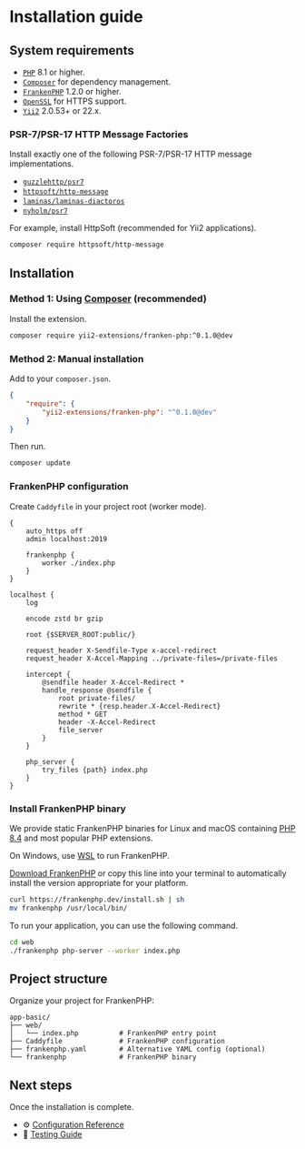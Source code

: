 # Installation guide

## System requirements

- [`PHP`](https://www.php.net/downloads) 8.1 or higher.
- [`Composer`](https://getcomposer.org/download/) for dependency management.
- [`FrankenPHP`](https://github.com/dunglas/frankenphp) 1.2.0 or higher.
- [`OpenSSL`](https://www.openssl.org/) for HTTPS support.
- [`Yii2`](https://github.com/yiisoft/yii2) 2.0.53+ or 22.x.

### PSR-7/PSR-17 HTTP Message Factories

Install exactly one of the following PSR-7/PSR-17 HTTP message implementations.

- [`guzzlehttp/psr7`](https://github.com/guzzle/psr7)
- [`httpsoft/http-message`](https://github.com/httpsoft/http-message)
- [`laminas/laminas-diactoros`](https://github.com/laminas/laminas-diactoros)
- [`nyholm/psr7`](https://github.com/Nyholm/psr7)

For example, install HttpSoft (recommended for Yii2 applications).

```bash
composer require httpsoft/http-message
```

## Installation

### Method 1: Using [Composer](https://getcomposer.org/download/) (recommended)

Install the extension.

```bash
composer require yii2-extensions/franken-php:^0.1.0@dev
```

### Method 2: Manual installation

Add to your `composer.json`.

```json
{
    "require": {
        "yii2-extensions/franken-php": "^0.1.0@dev"
    }
}
```

Then run.

```bash
composer update
```

### FrankenPHP configuration

Create `Caddyfile` in your project root (worker mode).

```caddyfile
{
    auto_https off
    admin localhost:2019

    frankenphp {
        worker ./index.php
    }
}

localhost {
    log

    encode zstd br gzip

    root {$SERVER_ROOT:public/}

    request_header X-Sendfile-Type x-accel-redirect
    request_header X-Accel-Mapping ../private-files=/private-files

    intercept {
        @sendfile header X-Accel-Redirect *
        handle_response @sendfile {
            root private-files/
            rewrite * {resp.header.X-Accel-Redirect}
            method * GET
            header -X-Accel-Redirect
            file_server
        }
    }

    php_server {
        try_files {path} index.php
    }
}
```

### Install FrankenPHP binary

We provide static FrankenPHP binaries for Linux and macOS containing [PHP 8.4](https://www.php.net/releases/8.4/en.php)
and most popular PHP extensions.

On Windows, use [WSL](https://learn.microsoft.com/windows/wsl/) to run FrankenPHP.

[Download FrankenPHP](https://github.com/php/frankenphp/releases) or copy this line into your terminal to automatically
install the version appropriate for your platform.

```bash
curl https://frankenphp.dev/install.sh | sh
mv frankenphp /usr/local/bin/
```

To run your application, you can use the following command.

```bash
cd web
./frankenphp php-server --worker index.php
```

## Project structure

Organize your project for FrankenPHP:

```text
app-basic/
├── web/
│   └── index.php          # FrankenPHP entry point
├── Caddyfile              # FrankenPHP configuration
├── frankenphp.yaml        # Alternative YAML config (optional)
└── frankenphp             # FrankenPHP binary
```

## Next steps

Once the installation is complete.

- ⚙️ [Configuration Reference](configuration.md)
- 🧪 [Testing Guide](testing.md)

